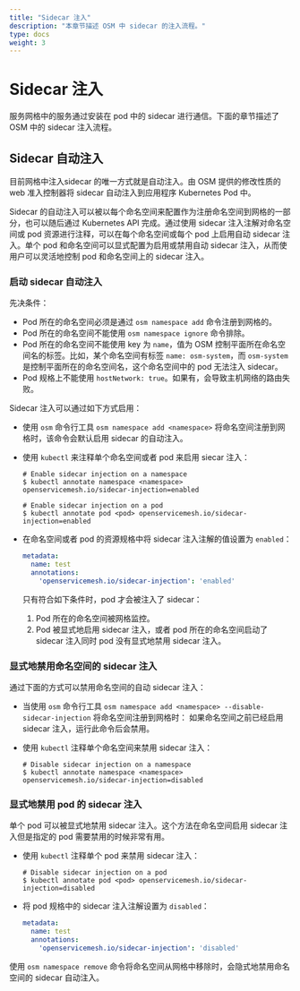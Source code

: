 ```yaml
---
title: "Sidecar 注入"
description: "本章节描述 OSM 中 sidecar 的注入流程。"
type: docs
weight: 3
---
```


# Sidecar 注入
服务网格中的服务通过安装在 pod 中的 sidecar 进行通信。下面的章节描述了 OSM 中的 sidecar 注入流程。

## Sidecar 自动注入
目前网格中注入sidecar 的唯一方式就是自动注入。由 OSM 提供的修改性质的 web 准入控制器将 sidecar 自动注入到应用程序 Kubernetes Pod 中。

Sidecar 的自动注入可以被以每个命名空间来配置作为注册命名空间到网格的一部分，也可以随后通过 Kubernetes API 完成。通过使用 sidecar 注入注解对命名空间或 pod 资源进行注释，可以在每个命名空间或每个 pod 上启用自动 sidecar 注入。单个 pod 和命名空间可以显式配置为启用或禁用自动 sidecar 注入，从而使用户可以灵活地控制 pod 和命名空间上的 sidecar 注入。

### 启动 sidecar 自动注入

先决条件：
- Pod 所在的命名空间必须是通过 `osm namespace add` 命令注册到网格的。
- Pod 所在的命名空间不能使用 `osm namespace ignore` 命令排除。
- Pod 所在的命名空间不能使用 key 为 `name`，值为 OSM 控制平面所在命名空间名的标签。比如，某个命名空间有标签 `name: osm-system`，而 `osm-system` 是控制平面所在的命名空间名，这个命名空间中的 pod 无法注入 sidecar。
- Pod 规格上不能使用 `hostNetwork: true`。如果有，会导致主机网络的路由失败。

Sidecar 注入可以通过如下方式启用：

- 使用 `osm` 命令行工具 `osm namespace add <namespace>` 将命名空间注册到网格时，该命令会默认启用 sidecar 的自动注入。

- 使用 `kubectl` 来注释单个命名空间或者 pod 来启用 siecar 注入：

  ```console
  # Enable sidecar injection on a namespace
  $ kubectl annotate namespace <namespace> openservicemesh.io/sidecar-injection=enabled
  ```

  ```console
  # Enable sidecar injection on a pod
  $ kubectl annotate pod <pod> openservicemesh.io/sidecar-injection=enabled
  ```

- 在命名空间或者 pod 的资源规格中将 sidecar 注入注解的值设置为 `enabled`：
  ```yaml
  metadata:
    name: test
    annotations:
      'openservicemesh.io/sidecar-injection': 'enabled'
  ```

  只有符合如下条件时，pod 才会被注入了 sidecar：
  1. Pod 所在的命名空间被网格监控。
  2. Pod 被显式地启用 sidecar 注入，或者 pod 所在的命名空间启动了 sidecar 注入同时 pod 没有显式地禁用 sidecar 注入。

### 显式地禁用命名空间的 sidecar 注入

通过下面的方式可以禁用命名空间的自动 sidecar 注入：

- 当使用 `osm` 命令行工具 `osm namespace add <namespace> --disable-sidecar-injection` 将命名空间注册到网格时：
  如果命名空间之前已经启用 sidecar 注入，运行此命令后会禁用。

- 使用 `kubectl` 注释单个命名空间来禁用 sidecar 注入：

  ```console
  # Disable sidecar injection on a namespace
  $ kubectl annotate namespace <namespace> openservicemesh.io/sidecar-injection=disabled
  ```

### 显式地禁用 pod 的 sidecar 注入

单个 pod 可以被显式地禁用 sidecar 注入。这个方法在命名空间启用 sidecar 注入但是指定的 pod 需要禁用的时候非常有用。

- 使用 `kubectl` 注释单个 pod 来禁用 sidecar 注入：
  ```console
  # Disable sidecar injection on a pod
  $ kubectl annotate pod <pod> openservicemesh.io/sidecar-injection=disabled
  ```

- 将 pod 规格中的 sidecar 注入注解设置为 `disabled`：
  ```yaml
  metadata:
    name: test
    annotations:
      'openservicemesh.io/sidecar-injection': 'disabled'
  ```

使用 `osm namespace remove` 命令将命名空间从网格中移除时，会隐式地禁用命名空间的 sidecar 自动注入。

